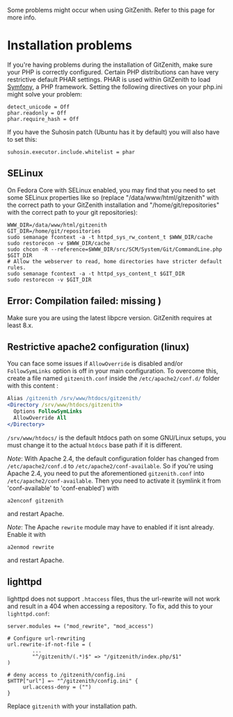 Some problems might occur when using GitZenith. Refer to this page for more info.

# Installation problems

If you're having problems during the installation of GitZenith, make sure your PHP is correctly configured. Certain PHP distributions can have very restrictive default PHAR settings. PHAR is used within GitZenith to load [Symfony](http://symfony.com/), a PHP framework. Setting the following directives on your php.ini might solve your problem:

```
detect_unicode = Off
phar.readonly = Off
phar.require_hash = Off
```

If you have the Suhosin patch (Ubuntu has it by default) you will also have to set this:

```
suhosin.executor.include.whitelist = phar
```

## SELinux

On Fedora Core with SELinux enabled, you may find that you need to set some SELinux properties like so (replace "/data/www/html/gitzenith" with the correct path to your GitZenith installation and "/home/git/repositories" with the correct path to your git repositories):

```
WWW_DIR=/data/www/html/gitzenith
GIT_DIR=/home/git/repositories
sudo semanage fcontext -a -t httpd_sys_rw_content_t $WWW_DIR/cache
sudo restorecon -v $WWW_DIR/cache
sudo chcon -R --reference=$WWW_DIR/src/SCM/System/Git/CommandLine.php $GIT_DIR
# Allow the webserver to read, home directories have stricter default rules.
sudo semanage fcontext -a -t httpd_sys_content_t $GIT_DIR
sudo restorecon -v $GIT_DIR
```

## Error: Compilation failed: missing )

Make sure you are using the latest libpcre version. GitZenith requires at least 8.x.

## Restrictive apache2 configuration (linux)

You can face some issues if `AllowOverride` is disabled and/or `FollowSymLinks` option is off in your main configuration.
To overcome this, create a file named `gitzenith.conf` inside the `/etc/apache2/conf.d/` folder with this content :

```apache
Alias /gitzenith /srv/www/htdocs/gitzenith/
<Directory /srv/www/htdocs/gitzenith>
  Options FollowSymLinks
  AllowOverride All
</Directory>
```

`/srv/www/htdocs/` is the default htdocs path on some GNU/Linux setups, you must change it to the actual `htdocs` base path if it is different.

_Note_: With Apache 2.4, the default configuration folder has changed from `/etc/apache2/conf.d` to `/etc/apache2/conf-available`. So if you're using Apache 2.4, you need to put the aforementioned `gitzenith.conf` into `/etc/apache2/conf-available`. Then you need to activate it (symlink it from 'conf-available' to 'conf-enabled') with

    a2enconf gitzenith

and restart Apache.

_Note_: The Apache `rewrite` module may have to enabled if it isnt already. Enable it with

    a2enmod rewrite

and restart Apache.

## lighttpd

lighttpd does not support `.htaccess` files, thus the url-rewrite will not work and result in a 404 when accessing a repository. To fix, add this to your `lighttpd.conf`:

```
server.modules += ("mod_rewrite", "mod_access")

# Configure url-rewriting
url.rewrite-if-not-file = (
        ...
        "^/gitzenith/(.*)$" => "/gitzenith/index.php/$1"
)

# deny access to /gitzenith/config.ini
$HTTP["url"] =~ "^/gitzenith/config.ini" {
     url.access-deny = ("")
}
```

Replace `gitzenith` with your installation path.
